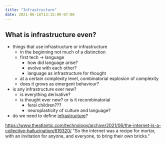 ```yaml
---
title: "Infrastructure"
date: 2021-06-16T13:15:09-07:00
---
```


## What is infrastructure even?
-   things that use infrastructure or infrastructure
    -   in the beginning not much of a distinction
    -   first tech → language
        -   how did language arise?
        -   evolve with each other?
        -   language as infrastructure for thought
    -   at a certain complexity level, combinatorial explosion of complexity
    -   does it grows as emergent behaviour?
-   is any infrastructure ever new?
    -   is everything derivative?
    -   is thought ever new? or is it recombinatorial
        -   feral children???
        -   neuroplasticity of culture and language?
- do we need to define [infrastructure](https://www.bloomberg.com/opinion/articles/2021-04-09/the-meaning-of-infrastructure-is-a-pointless-debate)?


https://www.theatlantic.com/technology/archive/2021/06/the-internet-is-a-collective-hallucination/619320/
"So the internet was a recipe for mortar, with an invitation for anyone, and everyone, to bring their own bricks."
